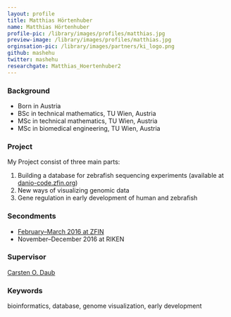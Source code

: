```yaml
---
layout: profile
title: Matthias Hörtenhuber
name: Matthias Hörtenhuber
profile-pic: /library/images/profiles/matthias.jpg
preview-image: /library/images/profiles/matthias.jpg
orginsation-pic: /library/images/partners/ki_logo.png
github: mashehu
twitter: mashehu
researchgate: Matthias_Hoertenhuber2
---
```

### Background
-   Born in Austria
-   BSc in technical mathematics, TU Wien, Austria
-   MSc in technical mathematics, TU Wien, Austria
-   MSc in biomedical engineering, TU Wien, Austria

### Project
My Project consist of three main parts:
1.   Building a database for zebrafish sequencing experiments (available at [danio-code.zfin.org](https://danio-code.zfin.org))
2.   New ways of visualizing genomic data
3.   Gene regulation in early development of human and zebrafish

### Secondments
-   [February–March 2016 at ZFIN](/secondments/2016-02-11-matthias-zfin.html)
-   November–December 2016 at RIKEN

### Supervisor
[Carsten O. Daub](https://www.daublab.org/)

### Keywords
bioinformatics, database, genome visualization, early development
